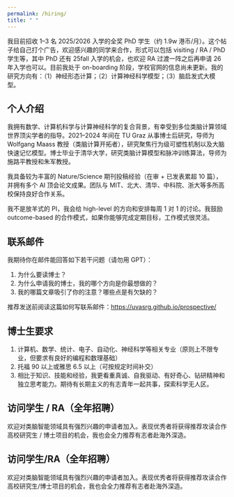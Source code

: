 ```yaml
---
permalink: /hiring/
title: " "
---
```


我目前招收 1–3 名 2025/2026 入学的全奖 PhD 学生（约 1.9w 港币/月）。这个帖子给自己打个广告，欢迎感兴趣的同学来合作，形式可以包括 visiting / RA / PhD 学生等，其中 PhD 还有 25fall 入学的机会，也欢迎 RA 过渡一阵之后再申请 26 年入学也可以。目前我处于 on-boarding 阶段，学校官网的信息尚未更新。我的研究方向有：（1）神经形态计算；（2）计算神经科学模型；（3）脑启发式大模型。

## 个人介绍

我拥有数学、计算机科学与计算神经科学的复合背景，有幸受到多位类脑计算领域世界顶尖学者的指导。2021–2024 年间在 TU Graz 从事博士后研究，导师为 Wolfgang Maass 教授（类脑计算开拓者），研究聚焦行为级可塑性机制以及大脑快速记忆模型。博士毕业于清华大学，研究类脑计算模型和脉冲训练算法，导师为施路平教授和朱军教授。

我具备较为丰富的 Nature/Science 期刊投稿经验（在审 + 已发表累超 10 篇），并拥有多个 AI 顶会论文成果。团队与 MIT、北大、清华、中科院、浙大等多所高校保持良好合作关系。

我不是放羊式的 PI，我会给 high-level 的方向和安排每周 1 对 1 的讨论。我鼓励 outcome-based 的合作模式，如果你能够完成定期目标，工作模式很灵活。

## 联系邮件

我期待你在邮件能回答如下若干问题（请勿用 GPT）：

1. 为什么要读博士？
2. 为什么申请我的博士，我的哪个方向是你最想做的？
3. 我的哪篇文章吸引了你的注意？哪些点是有欠缺的？

推荐发送前阅读这篇如何写联系邮件：https://uvasrg.github.io/prospective/

## 博士生要求

1. 计算机、数学、统计、电子、自动化、神经科学等相关专业（原则上不限专业，但要求有良好的编程和数理基础）  
2. 托福 90 以上或雅思 6.5 以上（可按规定时间补交）  
3. 相比于知识、技能和经验，我更看重真诚、自我驱动、有好奇心、钻研精神和独立思考能力。期待有长期主义的有志青年一起共事，探索科学无人区。

## 访问学生 / RA（全年招聘）

欢迎对类脑智能领域具有强烈兴趣的申请者加入。表现优秀者将获得推荐攻读合作高校研究生 / 博士项目的机会，我也会全力推荐有志者赴海外深造。

## 访问学生/RA（全年招聘）
欢迎对类脑智能领域具有强烈兴趣的申请者加入。表现优秀者将获得推荐攻读合作高校研究生/博士项目的机会，我也会全力推荐有志者赴海外深造。
 

 
